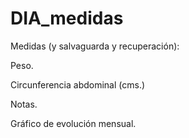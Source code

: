 # DIA_medidas
Medidas (y salvaguarda y recuperación):

Peso.

Circunferencia abdominal (cms.)

Notas.

Gráfico de evolución mensual.

